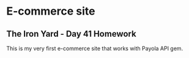 # E-commerce site
## The Iron Yard - Day 41 Homework

This is my very first e-commerce site that works with Payola API gem.
